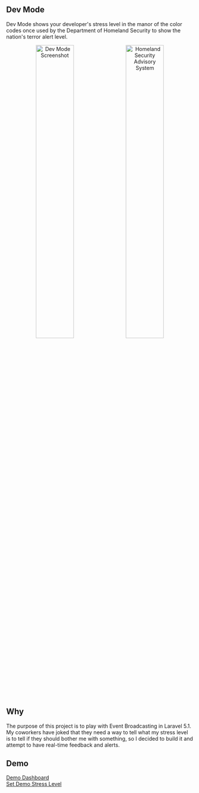 ## Dev Mode

Dev Mode shows your developer's stress level in the manor of the color codes once used by the Department of Homeland Security to show the nation's terror alert level.

<div align="center">
        <img width="45%" src="/../master/public/screenshot.png?raw=true" alt="Dev Mode Screenshot" title="Dev Mode Screenshot"</img>
        <img height="0" width="8px">
        <img width="45%" src="/../master/public/homeland_security.png?raw=true" alt="Homeland Security Advisory System" title="Homeland Security Advisory System"></img>
</div>

## Why

The purpose of this project is to play with Event Broadcasting in Laravel 5.1. My coworkers have joked that they need a way to tell what my stress level is to tell if they should bother me with something, so I decided to build it and attempt to have real-time feedback and alerts.

## Demo

<a href="http://devmode.ericmakesstuff.com/" target="_blank">Demo Dashboard</a><br />
<a href="http://devmode.ericmakesstuff.com/set">Set Demo Stress Level</a>
